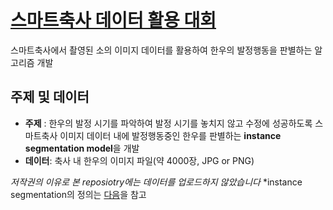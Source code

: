 # [스마트축사 데이터 활용 대회](http://aifactory.space/competition/detail/1952)
스마트축사에서 촬영된 소의 이미지 데이터를 활용하여 한우의 발정행동을 판별하는 알고리즘 개발

## 주제 및 데이터
- **주제** : 한우의 발정 시기를 파악하여 발정 시기를 놓치지 않고 수정에 성공하도록 스마트축사 이미지 데이터 내에 발정행동중인 한우를 판별하는 **instance segmentation model**을 개발
- **데이터**: 축사 내 한우의 이미지 파일(약 4000장, JPG or PNG)

*저작권의 이유로 본 reposiotry에는 데이터를 업로드하지 않았습니다*
*instance segmentation의 정의는 [다음](https://medium.com/hyunjulie/1%ED%8E%B8-semantic-segmentation-%EC%B2%AB%EA%B1%B8%EC%9D%8C-4180367ec9cb)을 참고

